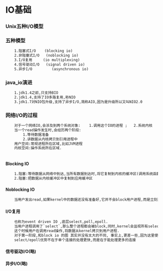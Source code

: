 # IO基础

### Unix五种I/O模型

### 五种模型
```txt
	1.阻塞式I/O 	(blocking io)
	2.非阻塞式I/O 	(noblocking io)
	3.I/O复用		(io multiplexing)
	4.信号驱动I/O 	(signal driven io)
	5.异步I/O 		(asynchronous io)
```
### java_io演进
```txt
	1.jdk1.4之前,只支持BIO
	2.jdk1.4,支持了IO多路复用,称NIO
	3.jdk1.7对NIO包升级,支持了异步I/O,简称AIO,因为是升级所以又叫NIO2.0
```
### 网络I/O的过程
```txt
	对于一个网络IO,会涉及到两个系统对象:	1.调用这个IO的进程 ;	2.系统内核
	当一个read操作发生时,会经历两个阶段:
		1.等待数据准备
		2.讲数据从内核拷贝到引用进程中
	用户空间:常规进程所在区域,比如JVM进程
	内核空间:操作系统所在区域.
	
```
#### Blocking IO
```txt
	1.阻塞:等待数据从网络中到达,当所有数据到达时,将它复制到内核的缓冲区(调用系统函数recvfrom)
	2.阻塞:把数据从内核缓冲区中复制到应用缓冲区
```
#### Noblocking IO
```txt
	当用户发出read,如果kernel中的数据还没有准备好,它并不会block用户进程,而是立刻返回error.
```
#### I/O复用
```txt
	也称为event driven IO ,底层select,poll,epoll.
	当用户进程调用了`select`,那么整个进程都会被block,同时,kernel会监视所有select负责的socket,当任何一个socket中的sockrt数据准备好了,select就会返回,
	这个时候用户在调用read操作,将数据从kernel拷贝到用户进程.
	对于第一阶段,和block io 的图 其实并没有太大的不同, 事实上,更差一些,因为这里使用了两个system call系统调用(select recvfrom),而bio只调用了recvfrom
	select/epoll优势不在于单个连接的处理更快,而是在于能处理更多的连接
```
#### 信号驱动I/O(略)
#### 异步I/O(略)












